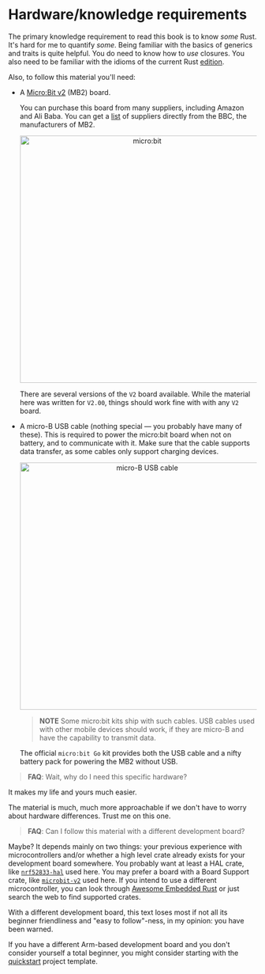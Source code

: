 # Hardware/knowledge requirements

The primary knowledge requirement to read this book is to know *some* Rust. It's hard for me to
quantify *some*. Being familiar with the basics of generics and traits is quite helpful. You do need
to know how to *use* closures. You also need to be familiar with the idioms of the current Rust
[edition].

[edition]: https://rust-lang-nursery.github.io/edition-guide/

Also, to follow this material you'll need:

- A [Micro:Bit v2] (MB2) board.

  [micro:bit v2]: https://tech.microbit.org/hardware/

  You can purchase this board from many suppliers, including
  Amazon and Ali Baba. You can get a [list][0] of suppliers
  directly from the BBC, the manufacturers of MB2.

  [0]: https://microbit.org/buy/

  <p align="center">
  <img title="micro:bit" src="../assets/microbit-v2.jpg" width="500" />
  </p>

  There are several versions of the `V2` board
  available. While the material here was written for `V2.00`,
  things should work fine with with any `V2` board.

- A micro-B USB cable (nothing special — you probably have many of these). This is required
  to power the micro:bit board when not on battery, and to communicate with it.  Make sure
  that the cable supports data transfer, as some cables only support charging devices.

  <p align="center">
  <img title="micro-B USB cable" src="../assets/usb-cable.jpg" width="500" />
  </p>

  > **NOTE** Some micro:bit kits ship with such cables.  USB cables used with other mobile
  > devices should work, if they are micro-B and have the capability to transmit data.

  The official `micro:bit Go` kit provides both the USB cable and a nifty battery pack for powering
  the MB2 without USB.

> **FAQ**: Wait, why do I need this specific hardware?

It makes my life and yours much easier.

The material is much, much more approachable if we don't have to worry about hardware differences.
Trust me on this one.

> **FAQ**: Can I follow this material with a different development board?

Maybe? It depends mainly on two things: your previous experience with microcontrollers and/or
whether a high level crate already exists for your development board somewhere. You probably want at
least a HAL crate, like [`nrf52833-hal`] used here.  You may prefer a board with a Board Support crate,
like [`microbit-v2`] used here.  If you intend to use a different microcontroller, you can look
through [Awesome Embedded Rust] or just search the web to find supported crates.

[`microbit-v2`]: https://docs.rs/microbit-v2/latest/microbit/
[`nrf52833-hal`]: https://docs.rs/nrf52833-hal
[Awesome Embedded Rust]: https://github.com/rust-embedded/awesome-embedded-rust

With a different development board, this text loses most if not all its beginner friendliness and
"easy to follow"-ness, in my opinion: you have been warned.

If you have a different Arm-based development board and you don't consider yourself a total
beginner, you might consider starting with the [quickstart] project template.

[quickstart]: https://rust-embedded.github.io/cortex-m-quickstart/cortex_m_quickstart/

